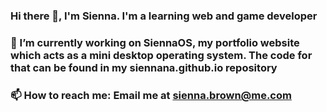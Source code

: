### Hi there 👋, I'm Sienna. I'm a learning web and game developer

### 🔭 I’m currently working on SiennaOS, my portfolio website which acts as a mini desktop operating system. The code for that can be found in my siennana.github.io repository

### 📫 How to reach me: Email me at sienna.brown@me.com

<!--
**siennana/siennana** is a ✨ _special_ ✨ repository because its `README.md` (this file) appears on your GitHub profile.

Here are some ideas to get you started:

- 🔭 I’m currently working on ...
- 🌱 I’m currently learning ...
- 👯 I’m looking to collaborate on ...
- 🤔 I’m looking for help with ...
- 💬 Ask me about ...
- 📫 How to reach me: ...
- 😄 Pronouns: ...
- ⚡ Fun fact: ...
-->
